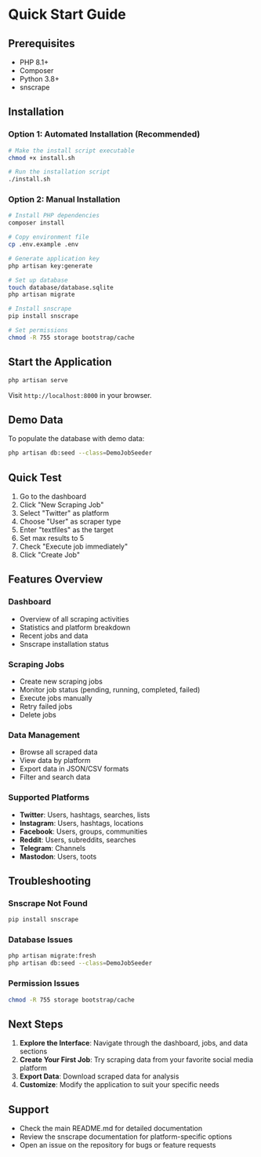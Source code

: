 # Quick Start Guide

## Prerequisites

- PHP 8.1+
- Composer
- Python 3.8+
- snscrape

## Installation

### Option 1: Automated Installation (Recommended)

```bash
# Make the install script executable
chmod +x install.sh

# Run the installation script
./install.sh
```

### Option 2: Manual Installation

```bash
# Install PHP dependencies
composer install

# Copy environment file
cp .env.example .env

# Generate application key
php artisan key:generate

# Set up database
touch database/database.sqlite
php artisan migrate

# Install snscrape
pip install snscrape

# Set permissions
chmod -R 755 storage bootstrap/cache
```

## Start the Application

```bash
php artisan serve
```

Visit `http://localhost:8000` in your browser.

## Demo Data

To populate the database with demo data:

```bash
php artisan db:seed --class=DemoJobSeeder
```

## Quick Test

1. Go to the dashboard
2. Click "New Scraping Job"
3. Select "Twitter" as platform
4. Choose "User" as scraper type
5. Enter "textfiles" as the target
6. Set max results to 5
7. Check "Execute job immediately"
8. Click "Create Job"

## Features Overview

### Dashboard
- Overview of all scraping activities
- Statistics and platform breakdown
- Recent jobs and data
- Snscrape installation status

### Scraping Jobs
- Create new scraping jobs
- Monitor job status (pending, running, completed, failed)
- Execute jobs manually
- Retry failed jobs
- Delete jobs

### Data Management
- Browse all scraped data
- View data by platform
- Export data in JSON/CSV formats
- Filter and search data

### Supported Platforms
- **Twitter**: Users, hashtags, searches, lists
- **Instagram**: Users, hashtags, locations
- **Facebook**: Users, groups, communities
- **Reddit**: Users, subreddits, searches
- **Telegram**: Channels
- **Mastodon**: Users, toots

## Troubleshooting

### Snscrape Not Found
```bash
pip install snscrape
```

### Database Issues
```bash
php artisan migrate:fresh
php artisan db:seed --class=DemoJobSeeder
```

### Permission Issues
```bash
chmod -R 755 storage bootstrap/cache
```

## Next Steps

1. **Explore the Interface**: Navigate through the dashboard, jobs, and data sections
2. **Create Your First Job**: Try scraping data from your favorite social media platform
3. **Export Data**: Download scraped data for analysis
4. **Customize**: Modify the application to suit your specific needs

## Support

- Check the main README.md for detailed documentation
- Review the snscrape documentation for platform-specific options
- Open an issue on the repository for bugs or feature requests
